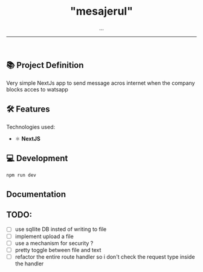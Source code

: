 
<h1 align="center">
<br>
  "mesajerul"
</h1>

<p align="center">...</p>

<hr />
<br />


## 📚 Project Definition

Very simple NextJs app to send message acros internet when the company blocks acces to watsapp


## 🛠️ Features

Technologies used:

- ⚛️ **NextJS**


## 💻 Development
```sh
npm run dev
```

## Documentation


## TODO:
- [ ] use sqllite DB insted of writing to file
- [ ] implement upload a file
- [ ] use a mechanism for security ?
- [ ] pretty toggle between file and text
- [ ] refactor the entire route handler so i don't check the request type inside the handler
